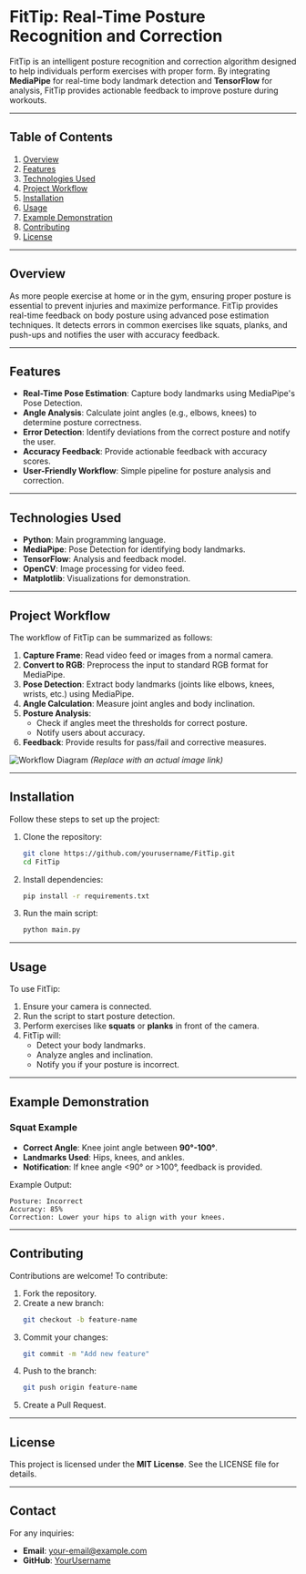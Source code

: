 # FitTip: Real-Time Posture Recognition and Correction

FitTip is an intelligent posture recognition and correction algorithm designed to help individuals perform exercises with proper form. By integrating **MediaPipe** for real-time body landmark detection and **TensorFlow** for analysis, FitTip provides actionable feedback to improve posture during workouts.

---

## Table of Contents
1. [Overview](#overview)
2. [Features](#features)
3. [Technologies Used](#technologies-used)
4. [Project Workflow](#project-workflow)
5. [Installation](#installation)
6. [Usage](#usage)
7. [Example Demonstration](#example-demonstration)
8. [Contributing](#contributing)
9. [License](#license)

---

## Overview
As more people exercise at home or in the gym, ensuring proper posture is essential to prevent injuries and maximize performance. FitTip provides real-time feedback on body posture using advanced pose estimation techniques. It detects errors in common exercises like squats, planks, and push-ups and notifies the user with accuracy feedback.

---

## Features
- **Real-Time Pose Estimation**: Capture body landmarks using MediaPipe's Pose Detection.
- **Angle Analysis**: Calculate joint angles (e.g., elbows, knees) to determine posture correctness.
- **Error Detection**: Identify deviations from the correct posture and notify the user.
- **Accuracy Feedback**: Provide actionable feedback with accuracy scores.
- **User-Friendly Workflow**: Simple pipeline for posture analysis and correction.

---

## Technologies Used
- **Python**: Main programming language.
- **MediaPipe**: Pose Detection for identifying body landmarks.
- **TensorFlow**: Analysis and feedback model.
- **OpenCV**: Image processing for video feed.
- **Matplotlib**: Visualizations for demonstration.

---

## Project Workflow
The workflow of FitTip can be summarized as follows:

1. **Capture Frame**: Read video feed or images from a normal camera.
2. **Convert to RGB**: Preprocess the input to standard RGB format for MediaPipe.
3. **Pose Detection**: Extract body landmarks (joints like elbows, knees, wrists, etc.) using MediaPipe.
4. **Angle Calculation**: Measure joint angles and body inclination.
5. **Posture Analysis**:
   - Check if angles meet the thresholds for correct posture.
   - Notify users about accuracy.
6. **Feedback**: Provide results for pass/fail and corrective measures.

![Workflow Diagram](path/to/your/diagram.png) *(Replace with an actual image link)*

---

## Installation
Follow these steps to set up the project:

1. Clone the repository:
   ```bash
   git clone https://github.com/yourusername/FitTip.git
   cd FitTip
   ```

2. Install dependencies:
   ```bash
   pip install -r requirements.txt
   ```

3. Run the main script:
   ```bash
   python main.py
   ```

---

## Usage
To use FitTip:
1. Ensure your camera is connected.
2. Run the script to start posture detection.
3. Perform exercises like **squats** or **planks** in front of the camera.
4. FitTip will:
   - Detect your body landmarks.
   - Analyze angles and inclination.
   - Notify you if your posture is incorrect.

---

## Example Demonstration
### Squat Example
- **Correct Angle**: Knee joint angle between **90°-100°**.
- **Landmarks Used**: Hips, knees, and ankles.
- **Notification**: If knee angle <90° or >100°, feedback is provided.

Example Output:
```
Posture: Incorrect
Accuracy: 85%
Correction: Lower your hips to align with your knees.
```

---

## Contributing
Contributions are welcome! To contribute:
1. Fork the repository.
2. Create a new branch:
   ```bash
   git checkout -b feature-name
   ```
3. Commit your changes:
   ```bash
   git commit -m "Add new feature"
   ```
4. Push to the branch:
   ```bash
   git push origin feature-name
   ```
5. Create a Pull Request.

---

## License
This project is licensed under the **MIT License**. See the LICENSE file for details.

---

## Contact
For any inquiries:
- **Email**: your-email@example.com
- **GitHub**: [YourUsername](https://github.com/yourusername)
